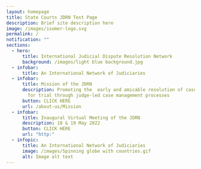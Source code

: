 ```yaml
---
layout: homepage
title: State Courts JDRN Test Page
description: Brief site description here
image: /images/isomer-logo.svg
permalink: /
notification: ""
sections:
  - hero:
      title: International Judicial Dispute Resolution Network
      background: /images/light blue background.jpg
  - infobar:
      title: An International Network of Judiciaries
  - infobar:
      title: Mission of the JDRN
      description: Promoting the  early and amicable resolution of cases without need
        for trial through judge-led case management processes
      button: CLICK HERE
      url: /about-us/Mission
  - infobar:
      title: Inaugural Virtual Meeting of the JDRN
      description: 18 & 19 May 2022
      button: CLICK HERE
      url: "http:"
  - infopic:
      title: An International Network of Judiciaries
      image: /images/Spinning globe with countries.gif
      alt: Image alt text
---
```

